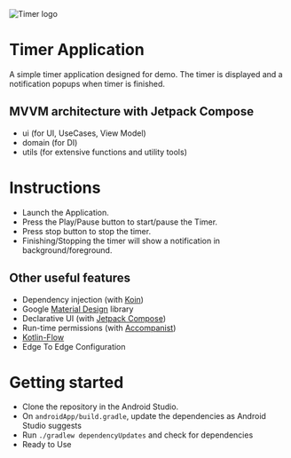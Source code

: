 <img src="/timer_icon.png" alt="Timer logo"/>

# Timer Application

A simple timer application designed for demo. The timer is displayed and a notification popups when timer is finished.

## MVVM architecture with Jetpack Compose
- ui (for UI, UseCases, View Model)
- domain (for DI)
- utils (for extensive functions and utility tools)

# Instructions

- Launch the Application.
- Press the Play/Pause button to start/pause the Timer.
- Press stop button to stop the timer.
- Finishing/Stopping the timer will show a notification in background/foreground.

## Other useful features
- Dependency injection (with [Koin](https://insert-koin.io/))
- Google [Material Design](https://material.io/blog/android-material-theme-color) library
- Declarative UI (with [Jetpack Compose](https://developer.android.com/jetpack/compose))
- Run-time permissions (with [Accompanist](https://google.github.io/accompanist/permissions/#:~:text=A%20library%20which%20provides%20Android%20runtime%20permissions%20support%20for%20Jetpack%20Compose.&text=The%20permission%20APIs%20are%20currently,marked%20with%20the%20%40ExperimentalPermissionsApi%20annotation.))
- [Kotlin-Flow](https://kotlinlang.org/docs/flow.html)
- Edge To Edge Configuration

# Getting started

- Clone the repository in the Android Studio.
- On `androidApp/build.gradle`, update the dependencies as Android Studio suggests
- Run `./gradlew dependencyUpdates` and check for dependencies
- Ready to Use